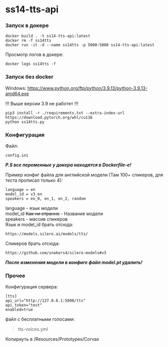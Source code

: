 # ss14-tts-api

### Запуск в докере
```
docker build . -t ss14-tts-api:latest
docker rm -f ss14tts
docker run -it -d --name ss14tts -p 5000:5000 ss14-tts-api:latest
```

Просмотр логов в докере:
```
docker logs ss14tts -f
```

### Запуск без docker

Windows: https://www.python.org/ftp/python/3.9.13/python-3.9.13-amd64.exe

!!! Выше версии 3.9 не работет !!!

```
pip3 install -r ./requirements.txt --extra-index-url https://download.pytorch.org/whl/cu116
python ss14tts.py
```
### Конфигурация

Файл:
```
config.ini
```
___P.S все переменные у докера находятся в Dockerfile-е!___

Пример конфиг файла для английской модели (Там 100+ спикеров, для теста прописал только 4):

```
language = en
model_id = v3_en
speakers = en_0, en_1, en_2, random
```

language - язык модели\
model_id ~~Как ни странно~~ - Название модели\
speakers - массив спикеров\
Язык и model_id брать отсюда:
```
https://models.silero.ai/models/tts/
```
Спикеров брать отсюда:
```
https://github.com/snakers4/silero-models#v3
```

___После изменения модели в конфиге файл model.pt удалить!___
### Прочее

Конфигурация сервера:

```
[tts]
api_url="http://127.0.0.1:5000/tts"
api_token="test"
enabled=true
```


файл с бесплатными голосами:
> tts-voices.yml

Копирнуть в /Resources/Prototypes/Corvax
